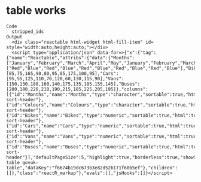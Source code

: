 # table works

    Code
      stripped_ids
    Output
      <div class="reactable html-widget html-fill-item" id= style="width:auto;height:auto;"></div>
      <script type="application/json" data-for=>{"x":{"tag":{"name":"Reactable","attribs":{"data":{"Months":["January","February","March","April","May","January","February","March","April","May"],"Colours":["Red","Blue","Red","Blue","Red","Blue","Red","Blue","Red","Blue"],"Bikes":[85,75,165,90,80,95,85,175,100,95],"Cars":[95,55,125,110,70,120,60,130,115,90],"Vans":[150,130,180,160,140,175,135,185,155,145],"Buses":[200,180,220,210,190,215,185,225,205,195]},"columns":[{"id":"Months","name":"Months","type":"character","sortable":true,"html":true,"na":"NA","align":"left","headerClassName":"bar-sort-header"},{"id":"Colours","name":"Colours","type":"character","sortable":true,"html":true,"na":"NA","align":"right","headerClassName":"bar-sort-header"},{"id":"Bikes","name":"Bikes","type":"numeric","sortable":true,"html":true,"na":"NA","align":"right","headerClassName":"bar-sort-header"},{"id":"Cars","name":"Cars","type":"numeric","sortable":true,"html":true,"na":"NA","align":"right","headerClassName":"bar-sort-header"},{"id":"Vans","name":"Vans","type":"numeric","sortable":true,"html":true,"na":"NA","align":"right","headerClassName":"bar-sort-header"},{"id":"Buses","name":"Buses","type":"numeric","sortable":true,"html":true,"na":"NA","align":"right","headerClassName":"bar-sort-header"}],"defaultPageSize":5,"highlight":true,"borderless":true,"showSortIcon":false,"className":"gov-table govuk-table","dataKey":"f6674b19dc673b3e82d52b171f60b5ef"},"children":[]},"class":"reactR_markup"},"evals":[],"jsHooks":[]}</script>

